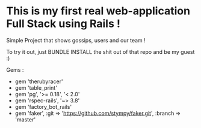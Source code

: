 # This is my first real web-application Full Stack using Rails !

Simple Project that shows gossips, users and our team !

To try it out, just BUNDLE INSTALL the shit out of that repo and be my guest :)

Gems :
- gem 'therubyracer'
- gem 'table_print'
- gem 'pg', '>= 0.18', '< 2.0'
- gem 'rspec-rails', '~> 3.8'
- gem 'factory_bot_rails'
- gem 'faker', :git => 'https://github.com/stympy/faker.git', :branch => 'master'